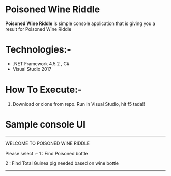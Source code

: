 # Poisoned Wine Riddle
**Poisoned Wine Riddle** is simple console application that is giving you a result for Poisoned Wine Riddle

# Technologies:-
 * .NET Framework 4.5.2 , C#
 * Visual Studio 2017
 
# How To Execute:-
1. Download or clone from repo. Run in Visual Studio, hit f5 tada!! 

# Sample console UI

**************************************************

WELCOME TO POISONED WINE RIDDLE

Please select :-
1 : Find Poisoned bottle

2 : Find Total Guinea pig needed based on wine bottle

**************************************************

